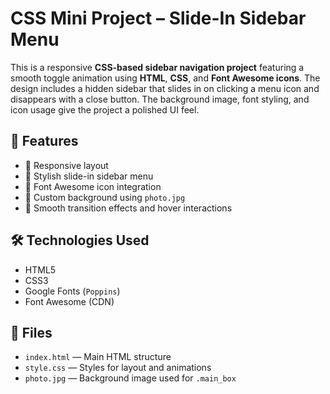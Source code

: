 # CSS Mini Project – Slide-In Sidebar Menu

This is a responsive **CSS-based sidebar navigation project** featuring a smooth toggle animation using **HTML**, **CSS**, and **Font Awesome icons**. The design includes a hidden sidebar that slides in on clicking a menu icon and disappears with a close button. The background image, font styling, and icon usage give the project a polished UI feel.

## 🔧 Features

- 📱 Responsive layout
- 🎨 Stylish slide-in sidebar menu
- 🎯 Font Awesome icon integration
- 🌄 Custom background using `photo.jpg`
- 🚀 Smooth transition effects and hover interactions

## 🛠️ Technologies Used

- HTML5
- CSS3
- Google Fonts (`Poppins`)
- Font Awesome (CDN)

## 📁 Files

- `index.html` — Main HTML structure
- `style.css` — Styles for layout and animations
- `photo.jpg` — Background image used for `.main_box`

